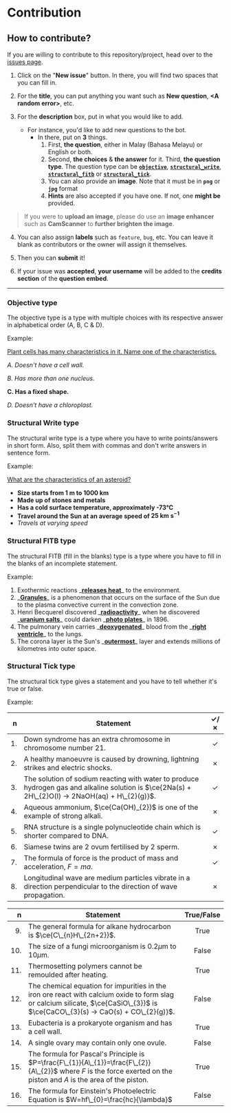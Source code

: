 # Contribution

## How to contribute?

If you are willing to contribute to this repository/project, head over to the [issues page](https://github.com/haydenykh/SainsOrScienceBot/issues).

1. Click on the "**New issue**" button. In there, you will find two spaces that you can fill in.

2. For the **title**, you can put anything you want such as **New question**, **\<A random error\>**, etc.

3. For the **description** box, put in what you would like to add.
    - For instance, you'd like to add new questions to the bot.
        - In there, put on **3** things.
            1. First, **the question**, either in Malay (Bahasa Melayu) or English or both.
            2. Second, **the choices** & **the answer** for it. Third, **the question type**. The question type can be **[`objective`](#objective-type)**, **[`structural_write`](#structural-write-type)**, **[`structural_fitb`](#structural-fitb-type)** or **[`structural_tick`](#structural-tick-type)**.
            3. You can also provide an **image**. Note that it must be in **`png`** or **`jpg`** format
            4. **Hints** are also accepted if you have one. If not, one **might be** provided.

> If you were to **upload an image**, please do use an **image enhancer** such as **CamScanner** to **further brighten the image**.

4. You can also assign **labels** such as `feature`, `bug`, etc. You can leave it blank as contributors or the owner will assign it themselves.

5. Then you can **submit** it!

6. If your issue was **accepted**, **your username** will be added to the **credits section** of the **question embed**.

---

### Objective type

The objective type is a type with multiple choices with its respective answer in alphabetical order (A, B, C & D).

Example:

<ins>Plant cells has many characteristics in it. Name one of the characteristics.</ins>

_A. Doesn't have a cell wall._

_B. Has more than one nucleus._

**C. Has a fixed shape.**

_D. Doesn't have a chloroplast._

### Structural Write type

The structural write type is a type where you have to write points/answers in short form. Also, split them with commas and don't write answers in sentence form.

Example:

<ins>What are the characteristics of an asteroid?</ins>

-   **Size starts from 1 m to 1000 km**
-   **Made up of stones and metals**
-   **Has a cold surface temperature, approximately -73°C**
-   **Travel around the Sun at an average speed of $\textbf{25 km s}^{-1}$**
-   _Travels at varying speed_

### Structural FITB type

The structural FITB (fill in the blanks) type is a type where you have to fill in the blanks of an incomplete statement.

Example:

1. Exothermic reactions \_<ins>**releases heat**</ins>\_ to the environment.
2. \_<ins>**Granules**</ins>\_ is a phenomenon that occurs on the surface of the Sun due to the plasma convective current in the convection zone.
3. Henri Becquerel discovered \_<ins>**radioactivity**</ins>\_ when he discovered \_<ins>**uranium salts**</ins>\_ could darken \_<ins>**photo plates**</ins>\_ in 1896.
4. The pulmonary vein carries \_<ins>**deoxygenated**</ins>\_ blood from the \_<ins>**right ventricle**</ins>\_ to the lungs.
5. The corona layer is the Sun's \_<ins>**outermost**</ins>\_ layer and extends millions of kilometres into outer space.

### Structural Tick type

The structural tick type gives a statement and you have to tell whether it's true or false.

Example:

|   n | Statement                                                                                                                                         | ✓/✗ |
| --: | ------------------------------------------------------------------------------------------------------------------------------------------------- | :-: |
|  1. | Down syndrome has an extra chromosome in chromosome number 21.                                                                                    |  ✓  |
|  2. | A healthy manoeuvre is caused by drowning, lightning strikes and electric shocks.                                                                 |  ✗  |
|  3. | The solution of sodium reacting with water to produce hydrogen gas and alkaline solution is $\ce{2Na(s) + 2H\_{2}O(l) -> 2NaOH(aq) + H\_{2}(g)}$. |  ✓  |
|  4. | Aqueous ammonium, $\ce{Ca(OH)_{2}}$ is one of the example of strong alkali.                                                                       |  ✗  |
|  5. | RNA structure is a single polynucleotide chain which is shorter compared to DNA.                                                                  |  ✓  |
|  6. | Siamese twins are 2 ovum fertilised by 2 sperm.                                                                                                   |  ✗  |
|  7. | The formula of force is the product of mass and acceleration, $F=ma$.                                                                             |  ✓  |
|  8. | Longitudinal wave are medium particles vibrate in a direction perpendicular to the direction of wave propagation.                                 |  ✗  |

|   n | Statement                                                                                                                                                                        | True/False |
| --: | -------------------------------------------------------------------------------------------------------------------------------------------------------------------------------- | :--------: |
|  9. | The general formula for alkane hydrocarbon is $\ce{C\_{n}H\_{2n+2}}$.                                                                                                            |    True    |
| 10. | The size of a fungi microorganism is $0.2 \mu \text{m}$ to $10 \mu \text{m}$.                                                                                                    |   False    |
| 11. | Thermosetting polymers cannot be remoulded after heating.                                                                                                                        |    True    |
| 12. | The chemical equation for impurities in the iron ore react with calcium oxide to form slag or calcium silicate, $\ce{CaSiO\_{3}}$ is $\ce{CaCO\_{3}(s) -> CaO(s) + CO\_{2}(g)}$. |   False    |
| 13. | Eubacteria is a prokaryote organism and has a cell wall.                                                                                                                         |    True    |
| 14. | A single ovary may contain only one ovule.                                                                                                                                       |   False    |
| 15. | The formula for Pascal's Principle is $P=\frac{F\_{1}}{A\_{1}}=\frac{F\_{2}}{A\_{2}}$ where $F$ is the force exerted on the piston and $A$ is the area of the piston.            |    True    |
| 16. | The formula for Einstein's Photoelectric Equation is $W=hf\_{0}=\frac{hc}{\lambda}$                                                                                              |   False    |
